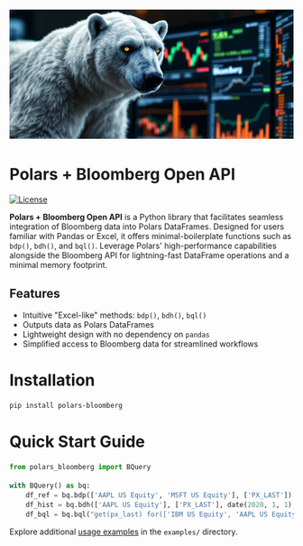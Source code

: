 # ![Polars Bloomberg Logo](assets/polars-bloomberg-logo.jpg)

# Polars + Bloomberg Open API
[![License](https://img.shields.io/badge/license-Apache%202.0-blue.svg)](LICENSE)

**Polars + Bloomberg Open API** is a Python library that facilitates seamless integration of Bloomberg data into Polars DataFrames. Designed for users familiar with Pandas or Excel, it offers minimal-boilerplate functions such as `bdp()`, `bdh()`, and `bql()`. Leverage Polars' high-performance capabilities alongside the Bloomberg API for lightning-fast DataFrame operations and a minimal memory footprint.


## Features
- Intuitive "Excel-like" methods: `bdp()`, `bdh()`, `bql()`
- Outputs data as Polars DataFrames
- Lightweight design with no dependency on `pandas`
- Simplified access to Bloomberg data for streamlined workflows


# Installation
```bash
pip install polars-bloomberg
```

# Quick Start Guide
```python
from polars_bloomberg import BQuery

with BQuery() as bq:
    df_ref = bq.bdp(['AAPL US Equity', 'MSFT US Equity'], ['PX_LAST'])
    df_hist = bq.bdh(['AAPL US Equity'], ['PX_LAST'], date(2020, 1, 1), date(2020, 1, 30))
    df_bql = bq.bql("get(px_last) for(['IBM US Equity', 'AAPL US Equity'])")
```
Explore additional [usage examples](examples/Examples-1.ipynb) in the `examples/` directory.

